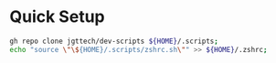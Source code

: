 # Quick Setup

```bash
gh repo clone jgttech/dev-scripts ${HOME}/.scripts;
echo "source \"\${HOME}/.scripts/zshrc.sh\"" >> ${HOME}/.zshrc;
```
